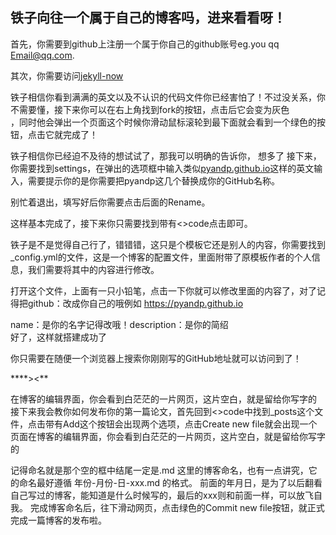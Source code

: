 ## 铁子向往一个属于自己的博客吗，进来看看呀！

首先，你需要到github上注册一个属于你自己的github账号eg.you qq Email@qq.com.

其次，你需要访问[jekyll-now](“https://github.com/barryclark/jekyll-now)

铁子相信你看到满满的英文以及不认识的代码文件你已经害怕了！不过没关系，你不需要懂，接下来你可以在右上角找到fork的按钮，点击后它会变为灰色  
，同时他会弹出一个页面这个时候你滑动鼠标滚轮到最下面就会看到一个绿色的按钮，点击它就完成了！

铁子相信你已经迫不及待的想试试了，那我可以明确的告诉你， 想多了 接下来，你需要找到settings，在弹出的选项框中输入类似[pyandp.github.io](“https://pyandp.github.io”)这样的英文输入，需要提示你的是你需要把pyandp这几个替换成你的GitHub名称。

别忙着退出，填写好后你需要点击后面的Rename。

这样基本完成了，接下来你只需要找到带有<>code点击即可。

铁子是不是觉得自己行了，错错错，这只是个模板它还是别人的内容，你需要找到\_config.yml的文件，这是一个博客的配置文件，里面附带了原模板作者的个人信息，我们需要将其中的内容进行修改。

打开这个文件，上面有一只小铅笔，点击一下你就可以修改里面的内容了，对了记得把github：改成你自己的哦例如 https://pyandp.github.io

name：是你的名字记得改哦！description：是你的简绍  
好了，这样就搭建成功了

你只需要在随便一个浏览器上搜索你刚刚写的GitHub地址就可以访问到了！

\*\*\*\*><\*\*

在博客的编辑界面，你会看到白茫茫的一片网页，这片空白，就是留给你写字的 接下来我会教你如何发布你的第一篇论文，首先回到<>code中找到\_posts这个文件，点击带有Add这个按钮会出现两个选项，点击Create new file就会出现一个页面在博客的编辑界面，你会看到白茫茫的一片网页，这片空白，就是留给你写字的

记得命名就是那个空的框中结尾一定是.md 这里的博客命名，也有一点讲究，它的命名最好遵循 年份-月份-日-xxx.md 的格式。 前面的年月日，是为了以后翻看自己写过的博客，能知道是什么时候写的，最后的xxx则和前面一样，可以放飞自我。 完成博客命名后，往下滑动网页，点击绿色的Commit new file按钮，就正式完成一篇博客的发布啦。

